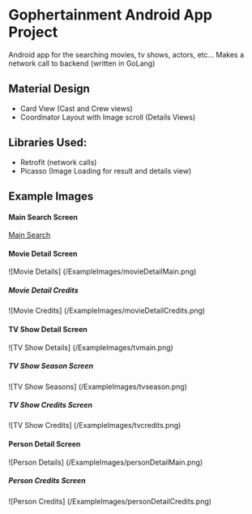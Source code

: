 # Gophertainment Android App Project
Android app for the searching movies, tv shows, actors, etc...
Makes a network call to backend (written in GoLang)

## Material Design
- Card View (Cast and Crew views)
- Coordinator Layout with Image scroll (Details Views)


## Libraries Used:
- Retrofit (network calls)
- Picasso (Image Loading for result and details view)


## Example Images
#### Main Search Screen
[Main Search](/ExampleImages/searchMain.png)

#### Movie Detail Screen
![Movie Details] (/ExampleImages/movieDetailMain.png)

##### Movie Detail Credits
![Movie Credits] (/ExampleImages/movieDetailCredits.png)

#### TV Show Detail Screen
![TV Show Details] (/ExampleImages/tvmain.png)

##### TV Show Season Screen
![TV Show Seasons] (/ExampleImages/tvseason.png)

##### TV Show Credits Screen
![TV Show Credits] (/ExampleImages/tvcredits.png)

#### Person Detail Screen
![Person Details] (/ExampleImages/personDetailMain.png)

##### Person Credits Screen
![Person Credits] (/ExampleImages/personDetailCredits.png)
